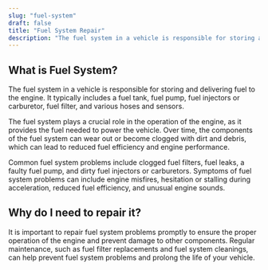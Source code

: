 ```yaml
---
slug: "fuel-system"
draft: false
title: "Fuel System Repair"
description: "The fuel system in a vehicle is responsible for storing and delivering fuel to the engine. It typically includes a fuel tank, fuel pump, fuel injectors or carburetor, fuel filter, and various hoses and sensors."
---
```


## What is Fuel System?

The fuel system in a vehicle is responsible for storing and delivering fuel to the engine. It typically includes a fuel tank, fuel pump, fuel injectors or carburetor, fuel filter, and various hoses and sensors.

The fuel system plays a crucial role in the operation of the engine, as it provides the fuel needed to power the vehicle. Over time, the components of the fuel system can wear out or become clogged with dirt and debris, which can lead to reduced fuel efficiency and engine performance.

Common fuel system problems include clogged fuel filters, fuel leaks, a faulty fuel pump, and dirty fuel injectors or carburetors. Symptoms of fuel system problems can include engine misfires, hesitation or stalling during acceleration, reduced fuel efficiency, and unusual engine sounds.

## Why do I need to repair it?

It is important to repair fuel system problems promptly to ensure the proper operation of the engine and prevent damage to other components. Regular maintenance, such as fuel filter replacements and fuel system cleanings, can help prevent fuel system problems and prolong the life of your vehicle.
